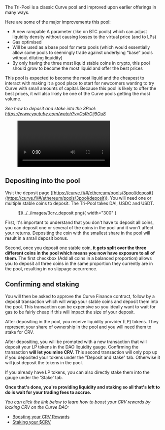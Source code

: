 The Tri-Pool is a classic Curve pool and improved upon earlier offerings in many ways.

Here are some of the major improvements this pool:

*   A new rampable A parameter (like on BTC pools) which can adjust liquidity density without causing losses to the virtual price (and to LPs)
*   Gas optimised
*   Will be used as a base pool for meta pools (which would essentially allow some pools to seemingly trade against underlying “base” pools without diluting liquidity)
*   By only having the three most liquid stable coins in crypto, this pool should grow to become the most liquid and offer the best prices
    
This pool is expected to become the most liquid and the cheapest to interact with making it a good place to start for newcomers wanting to try Curve with small amounts of capital. Because this pool is likely to offer the best prices, it will also likely be one of the Curve pools getting the most volume.

*See how to deposit and stake into the 3Pool: https://www.youtube.com/watch?v=OsRrGij9Ou8*

<figure class="video_container">
  <video controls="true" allowfullscreen="true">
    <source src="https://storage.googleapis.com/curvedocs/staking-3pool.mp4" type="video/mp4">
  </video>
</figure>

## **Depositing into the pool**

Visit the deposit page ([https://curve.fi/#/ethereum/pools/3pool/deposit](https://curve.fi/#/ethereum/pools/3pool/deposit)). You will need one or multiple stable coins to deposit. The Tri-Pool takes DAI, USDC and USDT.

<figure markdown>
  ![](../../images/3crv_deposit.png){ width="300" }
  <figcaption></figcaption>
</figure>

First, it's important to understand that you don't have to deposit all coins, you can deposit one or several of the coins in the pool and it won't affect your returns. Depositing the coin with the smallest share in the pool will result in a small deposit bonus.

Second, once you deposit one stable coin, **it gets split over the three different coins in the pool which means you now have exposure to all of them**. The first checkbox (Add all coins in a balanced proportion) allows you to deposit all three coins in the same proportion they currently are in the pool, resulting in no slippage occurrence.

## **Confirming and staking**

You will then be asked to approve the Curve Finance contract, follow by a deposit transaction which will wrap your stable coins and deposit them into the pool. This transaction can be expensive so you ideally want to wait for gas to be fairly cheap if this will impact the size of your deposit.

After depositing in the pool, you receive liquidity provider (LP) tokens. They represent your share of ownership in the pool and you will need them to stake for CRV.

After depositing, you will be prompted with a new transaction that will deposit your LP tokens in the DAO liquidity gauge. Confirming the transaction **will let you mine CRV.** This second transaction will only pop up if you deposited your tokens under the "Deposit and stake" tab. Otherwise it will just deposit the tokens in the pool.

If you already have LP tokens, you can also directly stake them into the gauge under the 'Stake' tab.

**Once that's done, you're providing liquidity and staking so all that's left to do is wait for your trading fees to accrue.**

*You can click the link below to learn how to boost your CRV rewards by locking CRV on the Curve DAO:*

- [Boosting your CRV Rewards](../../reward-gauges/boosting-your-crv-rewards.md)
- [Staking your $CRV](../../crv-token/staking-your-crv.md)


​
